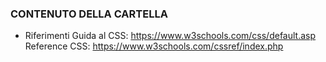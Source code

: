 ### CONTENUTO DELLA CARTELLA ###
- Riferimenti
Guida al CSS: https://www.w3schools.com/css/default.asp
Reference CSS: https://www.w3schools.com/cssref/index.php